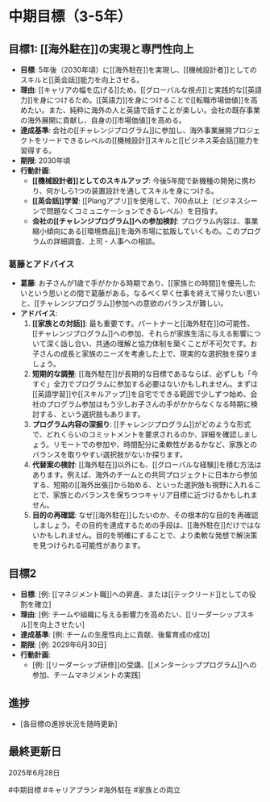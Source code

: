 # 中期目標（3-5年）

## 目標1: [[海外駐在]]の実現と専門性向上
- **目標**: 5年後（2030年頃）に[[海外駐在]]を実現し、[[機械設計者]]としてのスキルと[[英会話]]能力を向上させる。
- **理由**: [[キャリアの幅を広げる]]ため。[[グローバルな視点]]と実践的な[[英語力]]を身につけるため。[[英語力]]を身につけることで[[転職市場価値]]を高めたい。また、純粋に海外の人と英語で話すことが楽しい。会社の既存事業の海外展開に貢献し、自身の[[市場価値]]を高める。
- **達成基準**: 会社の[[チャレンジプログラム]]に参加し、海外事業展開プロジェクトをリードできるレベルの[[機械設計]]スキルと[[ビジネス英会話]]能力を習得する。
- **期限**: 2030年頃
- **行動計画**:
    - **[[機械設計者]]としてのスキルアップ**: 今後5年間で新機種の開発に携わり、何かしら1つの装置設計を通してスキルを身につける。
    - **[[英会話]]学習**: [[Plangアプリ]]を使用して、700点以上（ビジネスシーンで問題なくコミュニケーションできるレベル）を目指す。
    - **会社の[[チャレンジプログラム]]への参加検討**: プログラム内容は、事業縮小傾向にある[[環境商品]]を海外市場に拡販していくもの。このプログラムの詳細調査、上司・人事への相談。

### 葛藤とアドバイス
- **葛藤**: お子さんが1歳で手がかかる時期であり、[[家族との時間]]を優先したいという思いとの間で葛藤がある。なるべく早く仕事を終えて帰りたい思いと、[[チャレンジプログラム]]参加への意欲のバランスが難しい。
- **アドバイス**:
    1.  **[[家族との対話]]**: 最も重要です。パートナーと[[海外駐在]]の可能性、[[チャレンジプログラム]]への参加、それらが家族生活に与える影響について深く話し合い、共通の理解と協力体制を築くことが不可欠です。お子さんの成長と家族のニーズを考慮した上で、現実的な選択肢を探りましょう。
    2.  **短期的な調整**: [[海外駐在]]が長期的な目標であるならば、必ずしも「今すぐ」全力でプログラムに参加する必要はないかもしれません。まずは[[英語学習]]や[[スキルアップ]]を自宅でできる範囲で少しずつ始め、会社のプログラム参加はもう少しお子さんの手がかからなくなる時期に検討する、という選択肢もあります。
    3.  **プログラム内容の深掘り**: [[チャレンジプログラム]]がどのような形式で、どれくらいのコミットメントを要求されるのか、詳細を確認しましょう。リモートでの参加や、時間配分に柔軟性があるかなど、家族とのバランスを取りやすい選択肢がないか探ります。
    4.  **代替案の検討**: [[海外駐在]]以外にも、[[グローバルな経験]]を積む方法はあります。例えば、海外のチームとの共同プロジェクトに日本から参加する、短期の[[海外出張]]から始める、といった選択肢も視野に入れることで、家族とのバランスを保ちつつキャリア目標に近づけるかもしれません。
    5.  **目的の再確認**: なぜ[[海外駐在]]したいのか、その根本的な目的を再確認しましょう。その目的を達成するための手段は、[[海外駐在]]だけではないかもしれません。目的を明確にすることで、より柔軟な発想で解決策を見つけられる可能性があります。

## 目標2
- **目標**: [例: [[マネジメント職]]への昇進、または[[テックリード]]としての役割を確立]
- **理由**: [例: チームや組織に与える影響力を高めたい、[[リーダーシップスキル]]を向上させたい]
- **達成基準**: [例: チームの生産性向上に貢献、後輩育成の成功]
- **期限**: [例: 2029年6月30日]
- **行動計画**:
    - [例: [[リーダーシップ研修]]の受講、[[メンターシッププログラム]]への参加、チームマネジメントの実践]

## 進捗
- [各目標の進捗状況を随時更新]

## 最終更新日
2025年6月28日

#中期目標 #キャリアプラン #海外駐在 #家族との両立
